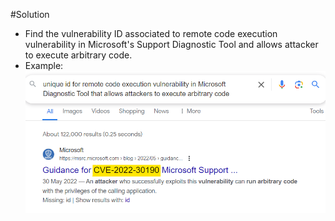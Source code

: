#Solution
- Find the vulnerability ID associated to remote code execution vulnerability in Microsoft's Support Diagnostic Tool and allows attacker to execute arbitrary code.
- Example: 
![Alt text](image-1.png)